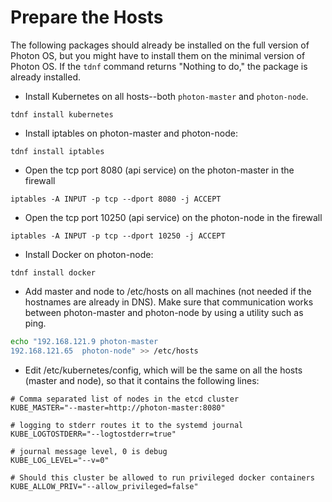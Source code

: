 # Prepare the Hosts

The following packages should already be installed on the full version of Photon OS, but you might have to install them on the minimal version of Photon OS. If the `tdnf` command returns "Nothing to do," the package is already installed.
    
* Install Kubernetes on all hosts--both `photon-master` and `photon-node`.

```
tdnf install kubernetes
``` 

* Install iptables on photon-master and photon-node:

```
tdnf install iptables
```

* Open the tcp port 8080 (api service) on the photon-master in the firewall

```
iptables -A INPUT -p tcp --dport 8080 -j ACCEPT
```

* Open the tcp port 10250 (api service) on the photon-node in the firewall

```
iptables -A INPUT -p tcp --dport 10250 -j ACCEPT
```


* Install Docker on photon-node:

```
tdnf install docker
```

* Add master and node to /etc/hosts on all machines (not needed if the hostnames are already in DNS). Make sure that communication works between photon-master and photon-node by using a utility such as ping.

```sh
echo "192.168.121.9	photon-master
192.168.121.65	photon-node" >> /etc/hosts
```

* Edit /etc/kubernetes/config, which will be the same on all the hosts (master and node), so that it contains the following lines:

```
# Comma separated list of nodes in the etcd cluster
KUBE_MASTER="--master=http://photon-master:8080"

# logging to stderr routes it to the systemd journal
KUBE_LOGTOSTDERR="--logtostderr=true"

# journal message level, 0 is debug
KUBE_LOG_LEVEL="--v=0"

# Should this cluster be allowed to run privileged docker containers
KUBE_ALLOW_PRIV="--allow_privileged=false"
```
